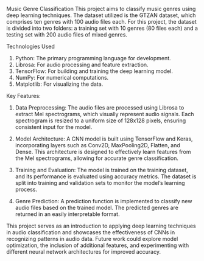 Music Genre Classification
This project aims to classify music genres using deep learning techniques. The dataset utilized is the GTZAN dataset, which comprises ten genres with 100 audio files each. For this project, the dataset is divided into two folders: a training set with 10 genres (80 files each) and a testing set with 200 audio files of mixed genres.

Technologies Used
1. Python: The primary programming language for development.
2. Librosa: For audio processing and feature extraction.
3. TensorFlow: For building and training the deep learning model.
4. NumPy: For numerical computations.
5. Matplotlib: For visualizing the data.

Key Features:

1. Data Preprocessing: The audio files are processed using Librosa to extract Mel spectrograms, which visually represent audio signals. Each spectrogram is resized to a uniform size of 128x128 pixels, ensuring consistent input for the model.

2. Model Architecture: A CNN model is built using TensorFlow and Keras, incorporating layers such as Conv2D, MaxPooling2D, Flatten, and Dense. This architecture is designed to effectively learn features from the Mel spectrograms, allowing for accurate genre classification.

3. Training and Evaluation: The model is trained on the training dataset, and its performance is evaluated using accuracy metrics. The dataset is split into training and validation sets to monitor the model’s learning process.

4. Genre Prediction: A prediction function is implemented to classify new audio files based on the trained model. The predicted genres are returned in an easily interpretable format.

This project serves as an introduction to applying deep learning techniques in audio classification and showcases the effectiveness of CNNs in recognizing patterns in audio data. Future work could explore model optimization, the inclusion of additional features, and experimenting with different neural network architectures for improved accuracy.
